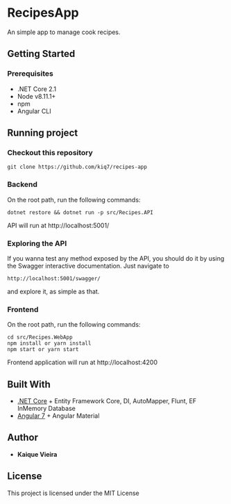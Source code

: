 # RecipesApp

An simple app to manage cook recipes.

## Getting Started

### Prerequisites

* .NET Core 2.1
* Node v8.11.1+
* npm
* Angular CLI


## Running project

### Checkout this repository 

```
git clone https://github.com/kiq7/recipes-app
```

### Backend 

On the root path, run the following commands:

```
dotnet restore && dotnet run -p src/Recipes.API
```

API will run at http://localhost:5001/

### Exploring the API

If you wanna test any method exposed by the API, you should do it by using the Swagger interactive documentation. Just navigate to

```
http://localhost:5001/swagger/
``` 

and explore it, as simple as that.


### Frontend

On the root path, run the following commands:

```
cd src/Recipes.WebApp
npm install or yarn install 
npm start or yarn start 
```

Frontend application will run at http://localhost:4200


## Built With

* [.NET Core](https://www.microsoft.com/net/learn/get-started/) + Entity Framework Core, DI, AutoMapper, Flunt, EF InMemory Database
* [Angular 7](https://angular.io/) + Angular Material

## Author

* **Kaique Vieira**  

## License

This project is licensed under the MIT License